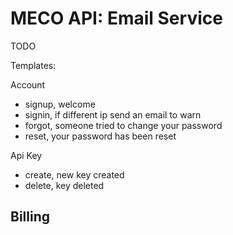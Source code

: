 # MECO API: Email Service

TODO

Templates:

Account
  - signup, welcome
  - signin, if different ip send an email to warn
  - forgot, someone tried to change your password
  - reset, your password has been reset

Api Key
  - create, new key created
  - delete, key deleted

Billing
  -